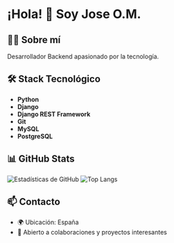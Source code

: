 # ¡Hola! 👋 Soy Jose O.M.

## 👨‍💻 Sobre mí
Desarrollador Backend apasionado por la tecnología.

## 🛠️ Stack Tecnológico
- **Python**
- **Django**
- **Django REST Framework**
- **Git**
- **MySQL**
- **PostgreSQL**

## 📊 GitHub Stats
![Estadísticas de GitHub](https://github-readme-stats.vercel.app/api?username=Jaolmos&show_icons=true&theme=dark&locale=es)
![Top Langs](https://github-readme-stats.vercel.app/api/top-langs/?username=Jaolmos&layout=compact&theme=dark&locale=es)

## 📫 Contacto
- 🌍 Ubicación: España
- 💼 Abierto a colaboraciones y proyectos interesantes
